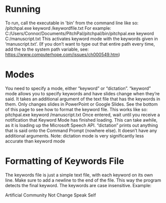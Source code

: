 # Running
To run, call the executable in 'bin' from the command line like so:
<path to executable>/pitchpal.exe keyword <path to file>/keywordfile.txt
For example:
C:/Users/Connor/Documents/PitchPal/pitchpal/bin/pitchpal.exe keyword C:/manuscript.txt
This activates keyword mode with the keywords given in ‘manuscript.txt’.
(If you don’t want to type out that entire path every time, add the <path to executable> to the system path variable, see: https://www.computerhope.com/issues/ch000549.htm)
# Modes
You need to specify a mode, either “keyword” or “dictation”.
“keyword” mode allows you to specify keywords and have slides change when they’re said. It takes an additional argument of the text file that has the keywords in them. Only changes slides in PowerPoint or Google Slides. See the bottom of this page to see how to format the keyword file. This works like so:
pitchpal.exe keyword <path to manuscript>/manuscript.txt
Once entered, wait until you receive a notification that Keyword Mode has finished loading. This can take awhile, as it is loading up the Microsoft Speech API.
“dictation” prints out anything that is said onto the Command Prompt (nowhere else). It doesn’t have any additional arguments.
Note: dictation mode is very significantly less accurate than keyword mode
# Formatting of Keywords File
The keywords file is just a simple text file, with each keyword on its own line. Make sure to add a newline to the end of the file. This way the program detects the final keyword. The keywords are case insensitive.
Example:

Artificial
Community
Not
Change
Speak
Self


